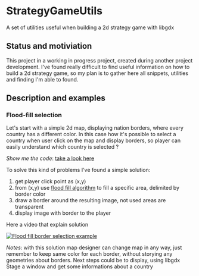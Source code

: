 # StrategyGameUtils

A set of utilities useful when building a 2d strategy game with libgdx

## Status and motiviation

This project in a working in progress project, created during another project development. I've found really difficult to find useful information on how to build a 2d strategy game, so my plan is to gather here all snippets, utilities and finding I'm able to found.

## Description and examples

### Flood-fill selection

Let's start with a simple 2d map, displaying nation borders, where every country has a different color. In this case how it's possible to select a country when user click on the map and display borders, so player can easily understand which country is selected ? 

*Show me the code*: [take a look here](https://github.com/Gornova/StrategyGameUtils/blob/master/desktop/src/it/randomtower/strategygameutils/desktop/SelectMapBorderFloodFill.java)

To solve this kind of problems I've found a simple solution:

1. get player click point as (x,y)
2. from (x,y) use [flood fill algorithm](https://en.wikipedia.org/wiki/Flood_fill) to fill a specific area, delimited by border color
3. draw a border around the resulting image, not used areas are transparent
4. display image with border to the player

Here a video that explain solution

[![Flood fill border selection example](http://img.youtube.com/vi/zeer0N1cj_Y/0.jpg)](http://www.youtube.com/watch?v=zeer0N1cj_Y "Flood fill border selection example")

*Notes*: with this solution map designer can change map in any way, just remember to keep same color for each border, without storying any geometries about borders. Next steps could be to display, using libgdx Stage a window and get some informations about a country
 


